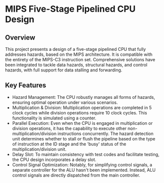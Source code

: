 # MIPS Five-Stage Pipelined CPU Design

## Overview
This project presents a design of a five-stage pipelined CPU that fully addresses hazards, based on the MIPS architecture. It is compatible with the entirety of the MIPS-C3 instruction set. Comprehensive solutions have been integrated to tackle data hazards, structural hazards, and control hazards, with full support for data stalling and forwarding.

## Key Features
- Hazard Management: The CPU robustly manages all forms of hazards, ensuring optimal operation under various scenarios.
- Multiplication & Division: Multiplication operations are completed in 5 clock cycles while division operations require 10 clock cycles. This functionality is simulated using a counter.
- Parallel Execution: Even when the CPU is engaged in multiplication or division operations, it has the capability to execute other non-multiplication/division instructions concurrently. The hazard detection unit determines whether to stall or flush the pipeline based on the type of instruction at the ID stage and the 'busy' status of the multiplication/division unit.
- Delay Slot: To maintain consistency with test codes and facilitate testing, the CPU design incorporates a delay slot.
- Control Signal Optimization: Notably, for simplifying control signals, a separate controller for the ALU hasn't been implemented. Instead, ALU control signals are directly dispatched from the main controller.
